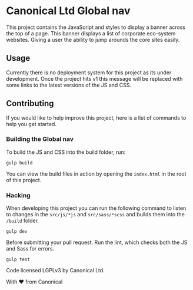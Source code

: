# Canonical Ltd Global nav

This project contains the JavaScript and styles to display a banner across the top of a page. This banner displays a list of corporate eco-system websites. Giving a user the ability to jump arounds the core sites easily.

## Usage

Currently there is no deployment system for this project as its under development. Once the project hits v1 this message will be replaced with some links to the latest versions of the JS and CSS.

## Contributing

If you would like to help improve this project, here is a list of commands to help you get started.

### Building the Global nav

To build the JS and CSS into the build folder, run:

```
gulp build
```

You can view the build files in action by opening the `index.html` in the root of this project.

### Hacking

When developing this project you can run the following command to listen to changes in the `src/js/*js` and `src/sass/*scss` and builds them into the `/build` folder.

```
gulp dev
```

Before submitting your pull request. Run the lint, which checks both the JS and Sass for errors.

```
gulp test
```

Code licensed LGPLv3 by Canonical Ltd.

With ♥ from Canonical 
